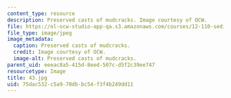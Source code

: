 ```yaml
---
content_type: resource
description: Preserved casts of mudcracks. Image courtesy of OCW.
file: https://ol-ocw-studio-app-qa.s3.amazonaws.com/courses/12-110-sedimentary-geology-fall-2004/75dac532c5a970dbbc54f3f4b249dd11_43.jpg
file_type: image/jpeg
image_metadata:
  caption: Preserved casts of mudcracks.
  credit: Image courtesy of OCW.
  image-alt: Preserved casts of mudcracks.
parent_uid: eeeac8a5-415d-8eed-507c-d5f2c39ee747
resourcetype: Image
title: 43.jpg
uid: 75dac532-c5a9-70db-bc54-f3f4b249dd11
---
```

